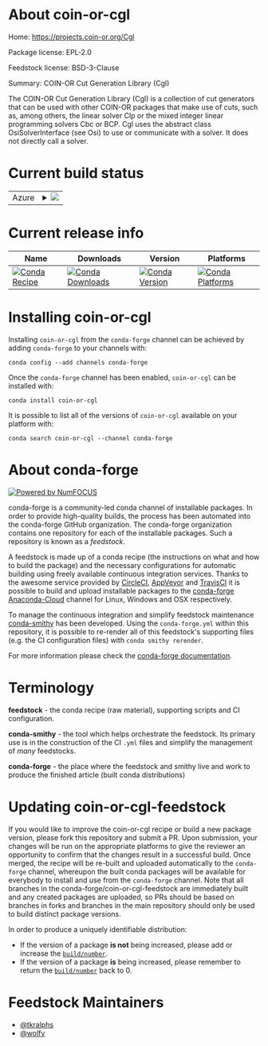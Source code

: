 About coin-or-cgl
=================

Home: https://projects.coin-or.org/Cgl

Package license: EPL-2.0

Feedstock license: BSD-3-Clause

Summary: COIN-OR Cut Generation Library (Cgl)

The COIN-OR Cut Generation Library (Cgl) is a collection of cut generators
that can be used with other COIN-OR packages that make use of cuts, such as,
among others, the linear solver Clp or the mixed integer linear programming
solvers Cbc or BCP. Cgl uses the abstract class OsiSolverInterface (see Osi)
to use or communicate with a solver. It does not directly call a solver.


Current build status
====================


<table>
    
  <tr>
    <td>Azure</td>
    <td>
      <details>
        <summary>
          <a href="https://dev.azure.com/conda-forge/feedstock-builds/_build/latest?definitionId=10720&branchName=master">
            <img src="https://dev.azure.com/conda-forge/feedstock-builds/_apis/build/status/coin-or-cgl-feedstock?branchName=master">
          </a>
        </summary>
        <table>
          <thead><tr><th>Variant</th><th>Status</th></tr></thead>
          <tbody><tr>
              <td>linux_64</td>
              <td>
                <a href="https://dev.azure.com/conda-forge/feedstock-builds/_build/latest?definitionId=10720&branchName=master">
                  <img src="https://dev.azure.com/conda-forge/feedstock-builds/_apis/build/status/coin-or-cgl-feedstock?branchName=master&jobName=linux&configuration=linux_64_" alt="variant">
                </a>
              </td>
            </tr><tr>
              <td>osx_64</td>
              <td>
                <a href="https://dev.azure.com/conda-forge/feedstock-builds/_build/latest?definitionId=10720&branchName=master">
                  <img src="https://dev.azure.com/conda-forge/feedstock-builds/_apis/build/status/coin-or-cgl-feedstock?branchName=master&jobName=osx&configuration=osx_64_" alt="variant">
                </a>
              </td>
            </tr>
          </tbody>
        </table>
      </details>
    </td>
  </tr>
</table>

Current release info
====================

| Name | Downloads | Version | Platforms |
| --- | --- | --- | --- |
| [![Conda Recipe](https://img.shields.io/badge/recipe-coin--or--cgl-green.svg)](https://anaconda.org/conda-forge/coin-or-cgl) | [![Conda Downloads](https://img.shields.io/conda/dn/conda-forge/coin-or-cgl.svg)](https://anaconda.org/conda-forge/coin-or-cgl) | [![Conda Version](https://img.shields.io/conda/vn/conda-forge/coin-or-cgl.svg)](https://anaconda.org/conda-forge/coin-or-cgl) | [![Conda Platforms](https://img.shields.io/conda/pn/conda-forge/coin-or-cgl.svg)](https://anaconda.org/conda-forge/coin-or-cgl) |

Installing coin-or-cgl
======================

Installing `coin-or-cgl` from the `conda-forge` channel can be achieved by adding `conda-forge` to your channels with:

```
conda config --add channels conda-forge
```

Once the `conda-forge` channel has been enabled, `coin-or-cgl` can be installed with:

```
conda install coin-or-cgl
```

It is possible to list all of the versions of `coin-or-cgl` available on your platform with:

```
conda search coin-or-cgl --channel conda-forge
```


About conda-forge
=================

[![Powered by NumFOCUS](https://img.shields.io/badge/powered%20by-NumFOCUS-orange.svg?style=flat&colorA=E1523D&colorB=007D8A)](http://numfocus.org)

conda-forge is a community-led conda channel of installable packages.
In order to provide high-quality builds, the process has been automated into the
conda-forge GitHub organization. The conda-forge organization contains one repository
for each of the installable packages. Such a repository is known as a *feedstock*.

A feedstock is made up of a conda recipe (the instructions on what and how to build
the package) and the necessary configurations for automatic building using freely
available continuous integration services. Thanks to the awesome service provided by
[CircleCI](https://circleci.com/), [AppVeyor](https://www.appveyor.com/)
and [TravisCI](https://travis-ci.com/) it is possible to build and upload installable
packages to the [conda-forge](https://anaconda.org/conda-forge)
[Anaconda-Cloud](https://anaconda.org/) channel for Linux, Windows and OSX respectively.

To manage the continuous integration and simplify feedstock maintenance
[conda-smithy](https://github.com/conda-forge/conda-smithy) has been developed.
Using the ``conda-forge.yml`` within this repository, it is possible to re-render all of
this feedstock's supporting files (e.g. the CI configuration files) with ``conda smithy rerender``.

For more information please check the [conda-forge documentation](https://conda-forge.org/docs/).

Terminology
===========

**feedstock** - the conda recipe (raw material), supporting scripts and CI configuration.

**conda-smithy** - the tool which helps orchestrate the feedstock.
                   Its primary use is in the construction of the CI ``.yml`` files
                   and simplify the management of *many* feedstocks.

**conda-forge** - the place where the feedstock and smithy live and work to
                  produce the finished article (built conda distributions)


Updating coin-or-cgl-feedstock
==============================

If you would like to improve the coin-or-cgl recipe or build a new
package version, please fork this repository and submit a PR. Upon submission,
your changes will be run on the appropriate platforms to give the reviewer an
opportunity to confirm that the changes result in a successful build. Once
merged, the recipe will be re-built and uploaded automatically to the
`conda-forge` channel, whereupon the built conda packages will be available for
everybody to install and use from the `conda-forge` channel.
Note that all branches in the conda-forge/coin-or-cgl-feedstock are
immediately built and any created packages are uploaded, so PRs should be based
on branches in forks and branches in the main repository should only be used to
build distinct package versions.

In order to produce a uniquely identifiable distribution:
 * If the version of a package **is not** being increased, please add or increase
   the [``build/number``](https://conda.io/docs/user-guide/tasks/build-packages/define-metadata.html#build-number-and-string).
 * If the version of a package **is** being increased, please remember to return
   the [``build/number``](https://conda.io/docs/user-guide/tasks/build-packages/define-metadata.html#build-number-and-string)
   back to 0.

Feedstock Maintainers
=====================

* [@tkralphs](https://github.com/tkralphs/)
* [@wolfv](https://github.com/wolfv/)

